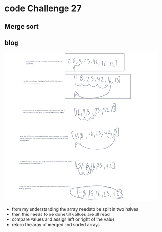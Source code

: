 # code Challenge 27

## Merge sort

## blog

![uml](../../screenshots/chall26.png)

- from my understanding the array needsto be split in two halves
- then this needs to be done till vallues are all read
- compare values and assign left or right of the value
- return the aray of merged and sorted arrays
